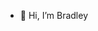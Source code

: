 - 👋 Hi, I’m Bradley

<!---
BradleyWoodsHO/BradleyWoodsHO is a ✨ special ✨ repository because its `README.md` (this file) appears on your GitHub profile.
You can click the Preview link to take a look at your changes.
--->
